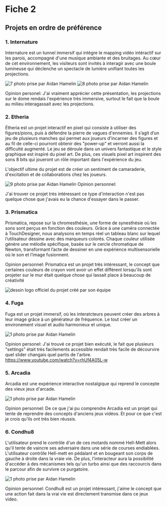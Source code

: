 # Fiche 2

## Projets en ordre de préférence

### 1. Internature

Internature est un tunnel immersif qui intègre le mapping vidéo intéractif sur les parois, accompagné d'une musique ambiante et des bruitages. Au cœur de cet environnement, les visiteurs sont invités à interagir avec une boule lumineuse qui déclenche un spectacle de lumière unifiant toutes les projections.

![7](https://github.com/user-attachments/assets/84aab642-2077-496b-8997-c803b294ba23)
photo prise par Aidan Hamelin
![8](https://github.com/user-attachments/assets/09abc69a-31be-439e-9829-7102c9f1a24a)
photo prise par Aidan Hamelin

Opinion personel:
J'ai vraiment apprécier cette présentation, les projections sur le dome rendais l'expérience très immersive, surtout le fait que la boule au milieu interagassait avec les projections.

### 2. Etheria

Étheria est un projet interactif en pixel qui consiste à utiliser des figures/pions, puis à défendre la pierre de vagues d'ennemies. Il s’agit d’un jeu de plusieurs manches qui permet aux joueurs d'incarner des figures et au fil de celle-ci pourront obtenir des "power-up" et verront aussi la difficulté augmenté. Le jeu se déroule dans un univers fantastique et le style graphique est inspiré du pixel art. De plus, ces visuels pixel art inspirent des sons 8 bits qui joueront un rôle important dans l'expérience du jeu.

L'objectif ultime du projet est de créer un sentiment de camaraderie, d'excitation et de collaborations chez les joueurs.

![9](https://github.com/user-attachments/assets/5f439d8c-6bd6-4827-a973-90f38097493b)
photo prise par Aidan Hamelin
Opinion personnel:

J'ai trouver ce projet très intéressant ce type d'interaction n'est pas quelque chose que j'avais eu la chance d'essayer dans le passer. 

### 3. Prismatica

Prismatica, repose sur la chromesthésie, une forme de synesthésie où les sons sont perçus en fonction des couleurs. Grâce à une caméra connectée à TouchDesigner, nous analysons en temps réel un tableau blanc sur lequel l’utilisateur dessine avec des marqueurs colorés. Chaque couleur utilisée génère une mélodie spécifique, basée sur le cercle chromatique de Newton, transformant l’acte de dessiner en une expérience multisensorielle où le son et l’image fusionnent.


Opinion personnel:
Prismatica est un projet très intéressant, le concept que certaines couleurs de crayon vont avoir un effet différent lorsqu'ils sont projeter sur le mur était quelque chose qui lassait place à beaucoup de créativité

![dessin](https://github.com/user-attachments/assets/5fb27435-597c-4562-9a88-d72b3ae860cf)
logo officiel du projet créé par son équipe


### 4. Fuga
Fuga est un projet immersif, où les interatcteurs peuvent créer des arbres à leur image grâce à un générateur de fréquence. Le tout créer un environement visuel et audio harmonieux et unique.

![1](https://github.com/user-attachments/assets/e8a21200-f711-44ef-9260-cbf666f8d068)
photo prise par Aidan Hamelin

Opinion personel:
J'ai trouvé ce projet bien exécuté, le fait que plusieurs "settings" était très facilements accessible rendait très facile de décourvire quel slider changais quel partis de l'arbre.
https://www.youtube.com/watch?v=rhUf4A05L-w

### 5. Arcadia
Arcadia est une expérience interactive nostalgique qui reprend le concepte des vieux jeux d'arcade.

![1](https://github.com/user-attachments/assets/b72858bd-d645-49f2-8ee3-95c652c9aaf1)
photo prise par Aidan Hamelin

Opinion personnel:
De ce que j'ai pu comprendre Arcadia est un projet qui tente de reprendre des concepts d'anciens jeux vidéos. Et pour ce que c'est je crois qu'ils ont très bien réussis.



### 6. Condhu8
L'utilisateur prend le contrôle d'un de ces motards nommé Hell-Mett alors qu'il tente de vaincre ses adversaire dans une série de courses endiablées. L'utilisateur contrôle Hell-mett en pédalant et en bougeant son corps de gauche à droite dans la vraie vie. De plus, l'interacteur aura la possibilité d'accéder à des mécanismes tels qu'un turbo ainsi que des raccourcis dans le parcour afin de survivre ce purgatoire.

![1](https://github.com/user-attachments/assets/11ee4ae1-f334-4805-b6f2-0ca4f45f32c6)
photo prise par Aidan Hamelin

Opinion personnel:
Condhu8 est un projet intéressant, j'aime le concept que une action fait dans la vrai vie est directement transmise dans ce jeux video.

